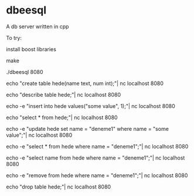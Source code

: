 dbeesql
=======

A db server written in cpp

To try:

install boost libraries

make

./dbeesql 8080

echo "create table hede(name text, num int);"| nc localhost 8080

echo "describe table hede;"| nc localhost 8080

echo -e "insert into hede values(\"some value\", 1);"| nc localhost 8080

echo "select * from hede;"| nc localhost 8080

echo -e "update hede set name = \"deneme1\" where name = \"some value\";"| nc localhost 8080

echo -e "select * from hede where name = \"deneme1\";"| nc localhost 8080

echo -e "select name from hede where name = \"deneme1\";"| nc localhost 8080

echo -e "remove from hede where name = \"deneme1\";"| nc localhost 8080

echo "drop table hede;"| nc localhost 8080

